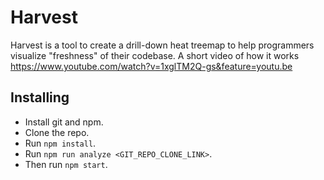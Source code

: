 # Harvest
Harvest is a tool to create a drill-down heat treemap to help programmers visualize "freshness" of their codebase. A short video of how it works https://www.youtube.com/watch?v=1xglTM2Q-gs&feature=youtu.be

## Installing
- Install git and npm.
- Clone the repo.
- Run `npm install`.
- Run `npm run analyze <GIT_REPO_CLONE_LINK>`.
- Then run `npm start`.

